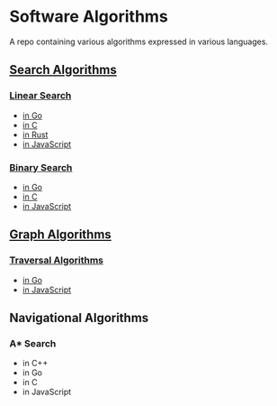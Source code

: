 # Software Algorithms

A repo containing various algorithms expressed in various languages.

## [Search Algorithms](https://github.com/claudemuller/algorithms/tree/master/search-algorithms)

### [Linear Search](https://github.com/claudemuller/algorithms/tree/master/search-algorithms/linear-search)

- [in Go](https://github.com/claudemuller/algorithms/tree/master/search-algorithms/linear-search/go)
- [in C](https://github.com/claudemuller/algorithms/tree/master/search-algorithms/linear-search/c)
- [in Rust](https://github.com/claudemuller/algorithms/tree/master/search-algorithms/linear-search/rust)
- [in JavaScript](https://github.com/claudemuller/algorithms/tree/master/search-algorithms/linear-search/js)

### [Binary Search](https://github.com/claudemuller/algorithms/tree/master/search-algorithms/binary-search)

- [in Go](https://github.com/claudemuller/algorithms/tree/master/search-algorithms/binary-search/go)
- [in C](https://github.com/claudemuller/algorithms/tree/master/search-algorithms/binary-search/c)
- [in JavaScript](https://github.com/claudemuller/algorithms/tree/master/search-algorithms/binary-search/js)

## [Graph Algorithms](https://github.com/claudemuller/algorithms/tree/master/graph-algorithms)

### [Traversal Algorithms](https://github.com/claudemuller/algorithms/tree/master/graph-algorithms/traversal)

- [in Go](https://github.com/claudemuller/algorithms/tree/master/graph-algorithms/traversal/go)
- [in JavaScript](https://github.com/claudemuller/algorithms/tree/master/graph-algorithms/traversal/js)

## Navigational Algorithms

### A\* Search

- in C++
- in Go
- in C
- in JavaScript

